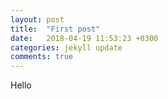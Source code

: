 ```yaml
---
layout: post
title:  "First post"
date:   2018-04-19 11:53:23 +0300
categories: jekyll update
comments: true
---
```


Hello